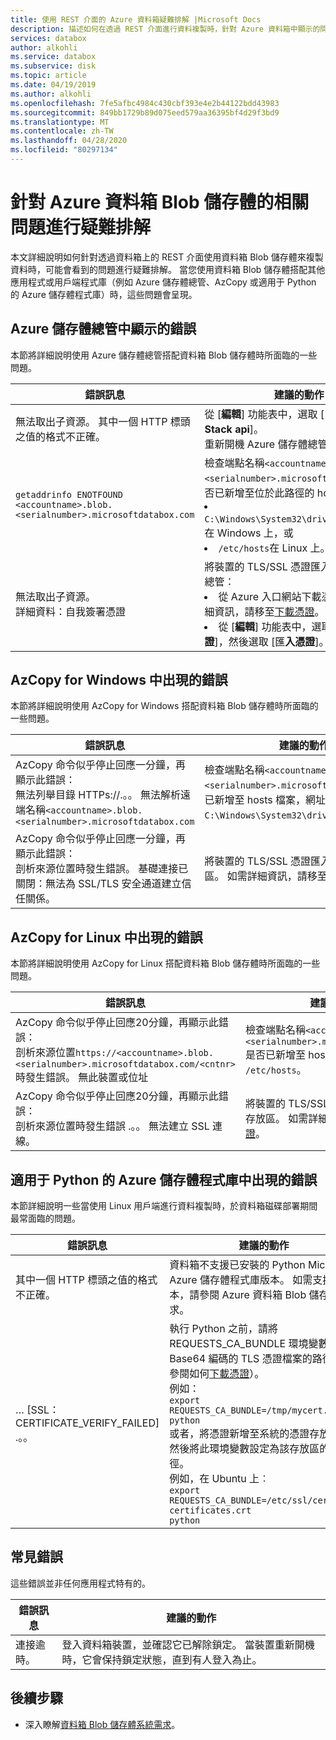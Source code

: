 ```yaml
---
title: 使用 REST 介面的 Azure 資料箱疑難排解 |Microsoft Docs
description: 描述如何在透過 REST 介面進行資料複製時，針對 Azure 資料箱中顯示的問題進行疑難排解。
services: databox
author: alkohli
ms.service: databox
ms.subservice: disk
ms.topic: article
ms.date: 04/19/2019
ms.author: alkohli
ms.openlocfilehash: 7fe5afbc4984c430cbf393e4e2b44122bdd43983
ms.sourcegitcommit: 849bb1729b89d075eed579aa36395bf4d29f3bd9
ms.translationtype: MT
ms.contentlocale: zh-TW
ms.lasthandoff: 04/28/2020
ms.locfileid: "80297134"
---
```

# <a name="troubleshoot-issues-related-to-azure-data-box-blob-storage"></a>針對 Azure 資料箱 Blob 儲存體的相關問題進行疑難排解

本文詳細說明如何針對透過資料箱上的 REST 介面使用資料箱 Blob 儲存體來複製資料時，可能會看到的問題進行疑難排解。 當您使用資料箱 Blob 儲存體搭配其他應用程式或用戶端程式庫（例如 Azure 儲存體總管、AzCopy 或適用于 Python 的 Azure 儲存體程式庫）時，這些問題會呈現。

## <a name="errors-seen-in-azure-storage-explorer"></a>Azure 儲存體總管中顯示的錯誤

本節將詳細說明使用 Azure 儲存體總管搭配資料箱 Blob 儲存體時所面臨的一些問題。

|錯誤訊息  |建議的動作 |
|---------|---------|
|無法取出子資源。 其中一個 HTTP 標頭之值的格式不正確。|從 [**編輯**] 功能表中，選取 [**目標 Azure Stack api**]。 <br>重新開機 Azure 儲存體總管。|
|`getaddrinfo ENOTFOUND <accountname>.blob.<serialnumber>.microsoftdatabox.com` |檢查端點名稱`<accountname>.blob.<serialnumber>.microsoftdatabox.com`是否已新增至位於此路徑的 hosts 檔案： <li>`C:\Windows\System32\drivers\etc\hosts`在 Windows 上，或 </li><li> `/etc/hosts`在 Linux 上。</li>|
|無法取出子資源。 <br>詳細資料：自我簽署憑證 |將裝置的 TLS/SSL 憑證匯入 Azure 儲存體總管： <li>從 Azure 入口網站下載憑證。 如需詳細資訊，請移至[下載憑證](data-box-deploy-copy-data-via-rest.md#download-certificate)。</li><li>從 [**編輯**] 功能表中，選取 [ **SSL 憑證**]，然後選取 [匯**入憑證**]。</li>|

## <a name="errors-seen-in-azcopy-for-windows"></a>AzCopy for Windows 中出現的錯誤

本節將詳細說明使用 AzCopy for Windows 搭配資料箱 Blob 儲存體時所面臨的一些問題。

|錯誤訊息  |建議的動作 |
|---------|---------|
|AzCopy 命令似乎停止回應一分鐘，再顯示此錯誤： <br>無法列舉目錄 HTTPs://.。。 無法解析遠端名稱`<accountname>.blob.<serialnumber>.microsoftdatabox.com`|檢查端點名稱`<accountname>.blob.<serialnumber>.microsoftdatabox.com`是否已新增至 hosts 檔案，網址為： `C:\Windows\System32\drivers\etc\hosts`。|
|AzCopy 命令似乎停止回應一分鐘，再顯示此錯誤： <br>剖析來源位置時發生錯誤。 基礎連接已關閉：無法為 SSL/TLS 安全通道建立信任關係。|將裝置的 TLS/SSL 憑證匯入系統的憑證存放區。 如需詳細資訊，請移至[下載憑證](data-box-deploy-copy-data-via-rest.md#download-certificate)。|


## <a name="errors-seen-in-azcopy-for-linux"></a>AzCopy for Linux 中出現的錯誤

本節將詳細說明使用 AzCopy for Linux 搭配資料箱 Blob 儲存體時所面臨的一些問題。

|錯誤訊息  |建議的動作 |
|---------|---------|
|AzCopy 命令似乎停止回應20分鐘，再顯示此錯誤： <br>剖析來源位置`https://<accountname>.blob.<serialnumber>.microsoftdatabox.com/<cntnr>`時發生錯誤。 無此裝置或位址|檢查端點名稱`<accountname>.blob.<serialnumber>.microsoftdatabox.com`是否已新增至 hosts 檔案，網址為： `/etc/hosts`。|
|AzCopy 命令似乎停止回應20分鐘，再顯示此錯誤： <br>剖析來源位置時發生錯誤 .。。 無法建立 SSL 連線。|將裝置的 TLS/SSL 憑證匯入系統的憑證存放區。 如需詳細資訊，請移至[下載憑證](data-box-deploy-copy-data-via-rest.md#download-certificate)。|

## <a name="errors-seen-in-azure-storage-library-for-python"></a>適用于 Python 的 Azure 儲存體程式庫中出現的錯誤

本節詳細說明一些當使用 Linux 用戶端進行資料複製時，於資料箱磁碟部署期間最常面臨的問題。

|錯誤訊息  |建議的動作 |
|---------|---------|
|其中一個 HTTP 標頭之值的格式不正確。 |資料箱不支援已安裝的 Python Microsoft Azure 儲存體程式庫版本。 如需支援的版本，請參閱 Azure 資料箱 Blob 儲存體需求。|
|… [SSL： CERTIFICATE_VERIFY_FAILED] .。。|執行 Python 之前，請將 REQUESTS_CA_BUNDLE 環境變數設定為 Base64 編碼的 TLS 憑證檔案的路徑（請參閱如何[下載憑證](data-box-deploy-copy-data-via-rest.md#download-certificate)）。 <br>例如：<br>`export REQUESTS_CA_BUNDLE=/tmp/mycert.cer` <br>`python` <br>或者，將憑證新增至系統的憑證存放區，然後將此環境變數設定為該存放區的路徑。 <br> 例如，在 Ubuntu 上︰  <br>`export REQUESTS_CA_BUNDLE=/etc/ssl/certs/ca-certificates.crt` <br>`python`|


## <a name="common-errors"></a>常見錯誤

這些錯誤並非任何應用程式特有的。

|錯誤訊息  |建議的動作 |
|---------|---------|
|連接逾時。 |登入資料箱裝置，並確認它已解除鎖定。 當裝置重新開機時，它會保持鎖定狀態，直到有人登入為止。|

## <a name="next-steps"></a>後續步驟

- 深入瞭解[資料箱 Blob 儲存體系統需求](data-box-system-requirements-rest.md)。
